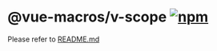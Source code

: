 # @vue-macros/v-scope [![npm](https://img.shields.io/npm/v/@vue-macros/v-scope.svg)](https://npmjs.com/package/@vue-macros/v-scope)

Please refer to [README.md](https://github.com/vue-macros/vue-macros#readme)
